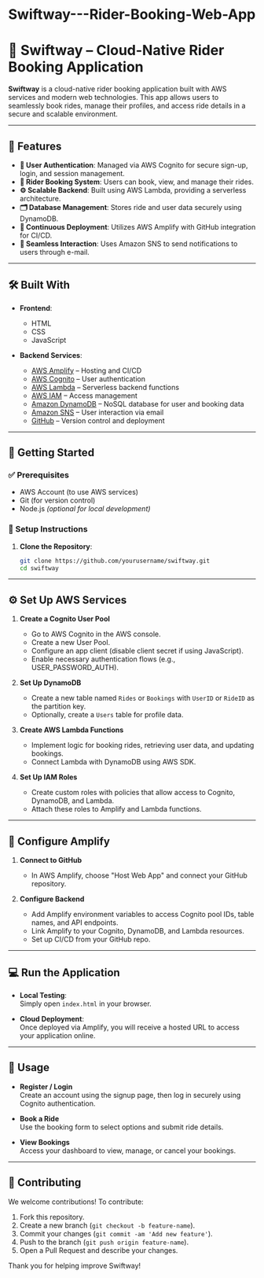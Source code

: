 # Swiftway---Rider-Booking-Web-App
# 🚖 Swiftway – Cloud-Native Rider Booking Application

**Swiftway** is a cloud-native rider booking application built with AWS services and modern web technologies. This app allows users to seamlessly book rides, manage their profiles, and access ride details in a secure and scalable environment.

---

## 🌟 Features

- **🔐 User Authentication**: Managed via AWS Cognito for secure sign-up, login, and session management.  
- **🚗 Rider Booking System**: Users can book, view, and manage their rides.  
- **⚙️ Scalable Backend**: Built using AWS Lambda, providing a serverless architecture.  
- **🗂️ Database Management**: Stores ride and user data securely using DynamoDB.  
- **🔁 Continuous Deployment**: Utilizes AWS Amplify with GitHub integration for CI/CD.  
- **📩 Seamless Interaction**: Uses Amazon SNS to send notifications to users through e-mail.

---

## 🛠️ Built With

- **Frontend**:  
  - HTML  
  - CSS  
  - JavaScript

- **Backend Services**:
  - [AWS Amplify](https://aws.amazon.com/amplify/) – Hosting and CI/CD  
  - [AWS Cognito](https://aws.amazon.com/cognito/) – User authentication  
  - [AWS Lambda](https://aws.amazon.com/lambda/) – Serverless backend functions  
  - [AWS IAM](https://aws.amazon.com/iam/) – Access management  
  - [Amazon DynamoDB](https://aws.amazon.com/dynamodb/) – NoSQL database for user and booking data  
  - [Amazon SNS](https://aws.amazon.com/sns/) – User interaction via email  
  - [GitHub](https://github.com) – Version control and deployment

---

## 🚀 Getting Started

### ✅ Prerequisites

- AWS Account (to use AWS services)
- Git (for version control)
- Node.js *(optional for local development)*

### 🧰 Setup Instructions

1. **Clone the Repository**:
   ```bash
   git clone https://github.com/yourusername/swiftway.git
   cd swiftway
---

## ⚙️ Set Up AWS Services

1. **Create a Cognito User Pool**  
   - Go to AWS Cognito in the AWS console.  
   - Create a new User Pool.  
   - Configure an app client (disable client secret if using JavaScript).  
   - Enable necessary authentication flows (e.g., USER_PASSWORD_AUTH).  

2. **Set Up DynamoDB**  
   - Create a new table named `Rides` or `Bookings` with `UserID` or `RideID` as the partition key.  
   - Optionally, create a `Users` table for profile data.

3. **Create AWS Lambda Functions**  
   - Implement logic for booking rides, retrieving user data, and updating bookings.  
   - Connect Lambda with DynamoDB using AWS SDK.

4. **Set Up IAM Roles**  
   - Create custom roles with policies that allow access to Cognito, DynamoDB, and Lambda.  
   - Attach these roles to Amplify and Lambda functions.

---

## 🚀 Configure Amplify

1. **Connect to GitHub**  
   - In AWS Amplify, choose "Host Web App" and connect your GitHub repository.

2. **Configure Backend**  
   - Add Amplify environment variables to access Cognito pool IDs, table names, and API endpoints.  
   - Link Amplify to your Cognito, DynamoDB, and Lambda resources.  
   - Set up CI/CD from your GitHub repo.

---

## 💻 Run the Application

- **Local Testing**:  
  Simply open `index.html` in your browser.

- **Cloud Deployment**:  
  Once deployed via Amplify, you will receive a hosted URL to access your application online.

---

## 🔧 Usage

- **Register / Login**  
  Create an account using the signup page, then log in securely using Cognito authentication.

- **Book a Ride**  
  Use the booking form to select options and submit ride details.

- **View Bookings**  
  Access your dashboard to view, manage, or cancel your bookings.

---

## 🤝 Contributing

We welcome contributions! To contribute:

1. Fork this repository.
2. Create a new branch (`git checkout -b feature-name`).
3. Commit your changes (`git commit -am 'Add new feature'`).
4. Push to the branch (`git push origin feature-name`).
5. Open a Pull Request and describe your changes.

Thank you for helping improve Swiftway!

